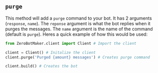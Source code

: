 ## `purge`
This method will add a `purge` command to your bot. It has 2 arguments (`response`, `name`). The `reponse` argument is what the bot replies when it purges the messages. The `name` argument is the name of the command (default is `purge`). Heres a quick example of how this would be used:


```py
from ZeroBotMaker.client import Client # Import the client

client = Client() # Initalize the client
client.purge('Purged {amount} messages') # Creates purge command

client.build() # Creates the bot
```